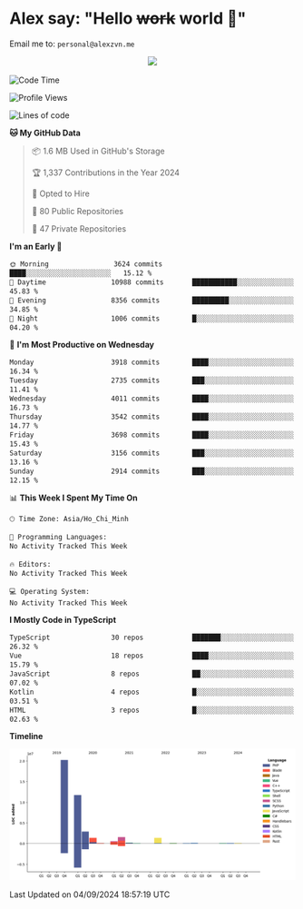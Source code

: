 # Alex say: "Hello ~~work~~ world 🐾"
Email me to: `personal@alexzvn.me`


<p align=center>
  <a href="https://skillicons.dev">
    <img src="https://skillicons.dev/icons?i=ts,js,php,nodejs,bun,vue,nuxt,react,svelte,tauri,laravel,rust,mongodb,docker,electron,redis,rabbitmq,tailwind,git,cloudflare,elysia,mysql,nginx,rollupjs,sentry,ubuntu,yarn,html,css,vite" />
  </a>
</p>

<!--START_SECTION:waka-->
![Code Time](http://img.shields.io/badge/Code%20Time-1%2C066%20hrs%2055%20mins-blue)

![Profile Views](http://img.shields.io/badge/Profile%20Views-13-blue)

![Lines of code](https://img.shields.io/badge/From%20Hello%20World%20I%27ve%20Written-40.5%20million%20lines%20of%20code-blue)

**🐱 My GitHub Data** 

> 📦 1.6 MB Used in GitHub's Storage 
 > 
> 🏆 1,337 Contributions in the Year 2024
 > 
> 💼 Opted to Hire
 > 
> 📜 80 Public Repositories 
 > 
> 🔑 47 Private Repositories 
 > 
**I'm an Early 🐤** 

```text
🌞 Morning                3624 commits        ████░░░░░░░░░░░░░░░░░░░░░   15.12 % 
🌆 Daytime                10988 commits       ███████████░░░░░░░░░░░░░░   45.83 % 
🌃 Evening                8356 commits        █████████░░░░░░░░░░░░░░░░   34.85 % 
🌙 Night                  1006 commits        █░░░░░░░░░░░░░░░░░░░░░░░░   04.20 % 
```
📅 **I'm Most Productive on Wednesday** 

```text
Monday                   3918 commits        ████░░░░░░░░░░░░░░░░░░░░░   16.34 % 
Tuesday                  2735 commits        ███░░░░░░░░░░░░░░░░░░░░░░   11.41 % 
Wednesday                4011 commits        ████░░░░░░░░░░░░░░░░░░░░░   16.73 % 
Thursday                 3542 commits        ████░░░░░░░░░░░░░░░░░░░░░   14.77 % 
Friday                   3698 commits        ████░░░░░░░░░░░░░░░░░░░░░   15.43 % 
Saturday                 3156 commits        ███░░░░░░░░░░░░░░░░░░░░░░   13.16 % 
Sunday                   2914 commits        ███░░░░░░░░░░░░░░░░░░░░░░   12.15 % 
```


📊 **This Week I Spent My Time On** 

```text
🕑︎ Time Zone: Asia/Ho_Chi_Minh

💬 Programming Languages: 
No Activity Tracked This Week

🔥 Editors: 
No Activity Tracked This Week

💻 Operating System: 
No Activity Tracked This Week
```

**I Mostly Code in TypeScript** 

```text
TypeScript               30 repos            ███████░░░░░░░░░░░░░░░░░░   26.32 % 
Vue                      18 repos            ████░░░░░░░░░░░░░░░░░░░░░   15.79 % 
JavaScript               8 repos             ██░░░░░░░░░░░░░░░░░░░░░░░   07.02 % 
Kotlin                   4 repos             █░░░░░░░░░░░░░░░░░░░░░░░░   03.51 % 
HTML                     3 repos             █░░░░░░░░░░░░░░░░░░░░░░░░   02.63 % 
```



**Timeline**

![Lines of Code chart](https://raw.githubusercontent.com/alexzvn/alexzvn/main/assets/bar_graph.png)


 Last Updated on 04/09/2024 18:57:19 UTC
<!--END_SECTION:waka-->
